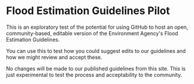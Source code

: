 # Flood Estimation Guidelines Pilot

This is an exploratory test of the potential for using GitHub to host an open, community-based, editable version of the Environment Agency's Flood Estimation Guidelines. 

You can use this to test how you could suggest edits to our guidelines and how we might review and accept these. 

No changes will be made to our published guidelines from this site. This is just experimental to test the process and acceptability to the community. 
